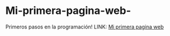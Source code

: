 # Mi-primera-pagina-web-
Primeros pasos en la programación!
LINK: [Mi primera pagina web](https://mi-primera-pagina-web-alpha.vercel.app/)
